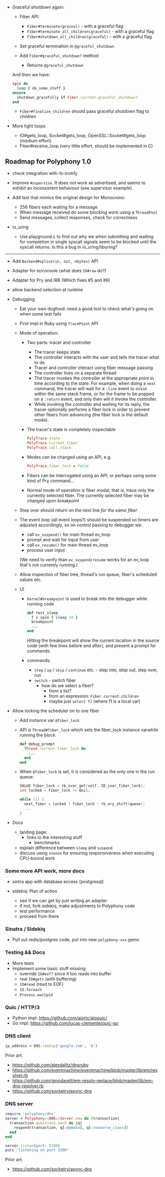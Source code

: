 - Graceful shutdown again:

  - Fiber API:
    - `Fiber#terminate(graceul)` - with a graceful flag
    - `Fiber#terminate_all_children(graceful)` - with a graceful flag
    - `Fiber#shutdown_all_children(graceful)` - with a graceful flag

  - Set graceful termination in `@graceful_shutdown`
  - Add `Fiber#graceful_shutdown?` method
    - Returns `@graceful_shutdown`

  And then we have:

  ```ruby
  spin do
    loop { do_some_stuff }
  ensure
    shutdown_gracefully if Fiber.current.graceful_shutdown?
  end
  ```

  - `Fiber#finalize_children` should pass graceful shutdown flag to children

- More tight loops
  - IO#gets_loop, Socket#gets_loop, OpenSSL::Socket#gets_loop (medium effort)
  - Fiber#receive_loop (very little effort, should be implemented in C)

## Roadmap for Polyphony 1.0

- check integration with rb-inotify

- Improve `#supervise`. It does not work as advertised, and seems to exhibit an
  inconsistent behaviour (see supervisor example).

- Add test that mimics the original design for Monocrono:
  - 256 fibers each waiting for a message
  - When message received do some blocking work using a `ThreadPool`
  - Send messages, collect responses, check for correctness

- io_uring
  - Use playground.c to find out why we when submitting and waiting for
    completion in single syscall signals seem to be blocked until the syscall
    returns. Is this a bug in io_uring/liburing?

-----------------------------------------------------

- Add `Backend#splice(in, out, nbytes)` API
- Adapter for io/console (what does `IO#raw` do?)
- Adapter for Pry and IRB (Which fixes #5 and #6)
- allow backend selection at runtime
- Debugging
  - Eat your own dogfood: need a good tool to check what's going on when some
    test fails
  - First impl in Ruby using `TracePoint` API
  - Mode of operation:
    - Two parts: tracer and controller
      - The tracer keeps state
      - The controller interacts with the user and tells the tracer what to do
      - Tracer and controller interact using fiber message passing
      - The controller lives on a separate thread
      - The tracer invokes the controller at the appropriate point in time
        according to the state. For example, when doing a `next` command, the
        tracer will wait for a `:line` event to occur within the same stack
        frame, or for the frame to be popped on a `:return` event, and only then
        will it invoke the controller.
      - While invoking the controller and waiting for its reply, the tracer
        optionally performs a fiber lock in order to prevent other fibers from
        advancing (the fiber lock is the default mode).
    - The tracer's state is completely inspectable

      ```ruby
      PolyTrace.state
      PolyTrace.current_fiber
      PolyTrace.call_stack
      ```

    - Modes can be changed using an API, e.g.

      ```ruby
      PolyTrace.fiber_lock = false
      ```

    - Fibers can be interrogated using an API, or perhaps using some kind of
      Pry command...

    - Normal mode of operation is fiber modal, that is, trace only the currently
      selected fiber. The currently selected fiber may be changed upon breakpoint

  - Step over should return on the next line *for the same fiber*
  - The event loop (all event loops?) should be suspended so timers are adjusted
    accordingly, so on control passing to debugger we:

    - call `ev_suspend()` for main thread ev_loop
    - prompt and wait for input from user
    - call `ev_resume()` for main thread ev_loop
    - process user input

    (We need to verify than `ev_suspend/resume` works for an ev_loop that's not
    currently running.)
  - Allow inspection of fiber tree, thread's run queue, fiber's scheduled values etc.

  - UI
    - `Kernel#breakpoint` is used to break into the debugger while running code

      ```ruby
      def test_sleep
        f = spin { sleep 10 }
        breakpoint
        ...
      end
      ```

      Hitting the breakpoint will show the current location in the source code
      (with few lines before and after), and present a prompt for commands.
    
    - commands:
      - `step` / `up` / `skip` / `continue` etc. - step into, step out, step over, run
      - `switch` - switch fiber
        - how do we select a fiber?
          - from a list?
          - from an expression: `Fiber.current.children`
          - maybe just `select f1` (where f1 is a local var)

- Allow locking the scheduler on to one fiber
  - Add instance var `@fiber_lock`
  - API is `Thread#fiber_lock` which sets the fiber_lock instance varwhile
    running the block:

    ```ruby
    def debug_prompt
      Thread.current.fiber_lock do
        ...
      end
    end
    ```
  - When `@fiber_lock` is set, it is considered as the only one in the run
    queue:

    ```c
    VALUE fiber_lock = rb_ivar_get(self, ID_ivar_fiber_lock);
    int locked = fiber_lock != Qnil;

    while (1) {
      next_fiber = locked ? fiber_lock : rb_ary_shift(queue);
      ...
    }
    ```







- Docs
  - landing page:
    - links to the interesting stuff
      - benchmarks
  - explain difference between `sleep` and `suspend`
  - discuss using `snooze` for ensuring responsiveness when executing CPU-bound work


### Some more API work, more docs

- sintra app with database access (postgresql)

- sidekiq: Plan of action
  - see if we can get by just writing an adapter
  - if not, fork sidekiq, make adjustments to Polyphony code
  - test performance
  - proceed from there


### Sinatra / Sidekiq

- Pull out redis/postgres code, put into new `polyphony-xxx` gems

### Testing && Docs

- More tests
- Implement some basic stuff missing:
  - override `IO#eof?` since it too reads into buffer
  - real `IO#gets` (with buffering)
  - `IO#read` (read to EOF)
  - `IO.foreach`
  - `Process.waitpid`

### Quic / HTTP/3

- Python impl: https://github.com/aiortc/aioquic/
- Go impl: https://github.com/lucas-clemente/quic-go

### DNS client

```ruby
ip_address = DNS.lookup('google.com', 'A')
```

Prior art:

- https://github.com/alexdalitz/dnsruby
- https://github.com/eventmachine/eventmachine/blob/master/lib/em/resolver.rb
- https://github.com/gmodarelli/em-resolv-replace/blob/master/lib/em-dns-resolver.rb
- https://github.com/socketry/async-dns

### DNS server

```ruby
require 'polyphony/dns'
server = Polyphony::DNS::Server.new do |transaction|
  transaction.questions.each do |q|
    respond(transaction, q[:domain], q[:resource_class])
  end
end

server.listen(port: 5300)
puts "listening on port 5300"
```

Prior art:

- https://github.com/socketry/async-dns

